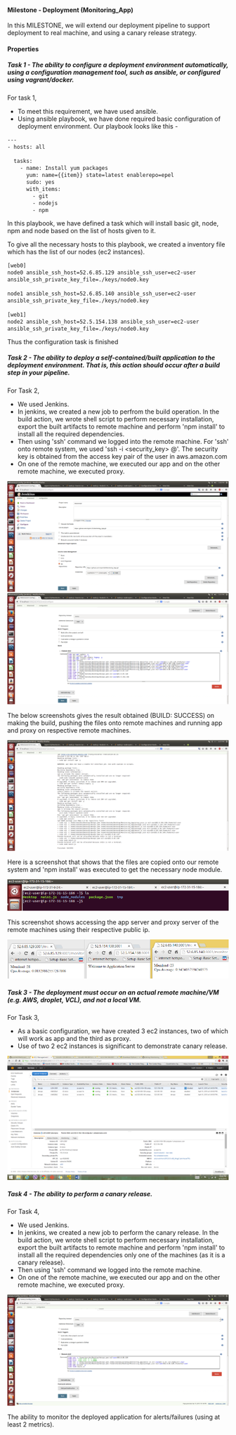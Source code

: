 #### Milestone - Deployment (Monitoring_App)

In this MILESTONE, we will extend our deployment pipeline to support deployment to real machine, and using a canary release strategy.

#### Properties

##### Task 1 - The ability to configure a deployment environment automatically, using a configuration management tool, such as ansible, or configured using vagrant/docker.

For task 1, 
  - To meet this requirement, we have used ansible.
  - Using ansible playbook, we have done required basic configuration of deployment environment. Our playbook looks like this -

```
---
- hosts: all

  tasks:
    - name: Install yum packages
      yum: name={{item}} state=latest enablerepo=epel
      sudo: yes
      with_items:
        - git
        - nodejs
        - npm
```

In this playbook, we have defined a task which will install basic git, node, npm and node based on the list of hosts given to it.

To give all the necessary hosts to this playbook, we created a inventory file which has the list of our nodes (ec2 instances).

```
[web0]
node0 ansible_ssh_host=52.6.85.129 ansible_ssh_user=ec2-user ansible_ssh_private_key_file=./keys/node0.key

node1 ansible_ssh_host=52.6.85.140 ansible_ssh_user=ec2-user ansible_ssh_private_key_file=./keys/node0.key

[web1]
node2 ansible_ssh_host=52.5.154.138 ansible_ssh_user=ec2-user ansible_ssh_private_key_file=./keys/node0.key
```

Thus the configuration task is finished

##### Task 2 - The ability to deploy a self-contained/built application to the deployment environment. That is, this action should occur after a build step in your pipeline.

For Task 2,
  - We used Jenkins.
  - In jenkins, we created a new job to perfrom the build operation. In the build action, we wrote shell script to perform necessary installation, export the built artifacts to remote machine and perform 'npm install' to install all the required dependencies. 
  - Then using 'ssh' command we logged into the remote machine. For 'ssh' onto remote system, we used 'ssh -i <security_key> <user>@<public DNS>'. The security key is obtained from the access key pair of the user in aws.amazon.com
  - On one of the remote machine, we executed our app and on the other remote machine, we executed proxy.

![img1](screenshots/jenkins-config-1.png)
![img2](screenshots/jenkins-config-2.png)

The below screenshots gives the result obtained (BUILD: SUCCESS) on making the build, pushing the files onto remote machines and running app and proxy on respective remote machines.

![img4](screenshots/screen-build-jenkins.png)

Here is a screenshot that shows that the files are copied onto our remote system and 'npm install' was executed to get the necessary node module.

![img5](screenshots/files.png)

This screenshot shows accessing the app server and proxy server of the remote machines using their respective public ip.

![img5](screenshots/monitor.png)

##### Task 3 - The deployment must occur on an actual remote machine/VM (e.g. AWS, droplet, VCL), and not a local VM.

For Task 3, 
  - As a basic configuration, we have created 3 ec2 instances, two of which will work as app and the third as proxy.
  - Use of two 2 ec2 instances is significant to demonstrate canary release.

![img3](screenshots/instances.png)

##### Task 4 - The ability to perform a canary release.

For Task 4,
  - We used Jenkins.
  - In jenkins, we created a new job to perform the canary release. In the build action, we wrote shell script to perform necessary installation, export the built artifacts to remote machine and perform 'npm install' to install all the required dependencies only one of the machines (as it is a canary release). 
  - Then using 'ssh' command we logged into the remote machine.
  - On one of the remote machine, we executed our app and on the other remote machine, we executed proxy.

![img3](screenshots/canary.png)

The ability to monitor the deployed application for alerts/failures (using at least 2 metrics).
